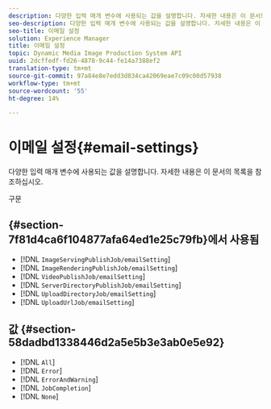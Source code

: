 ```yaml
---
description: 다양한 입력 매개 변수에 사용되는 값을 설명합니다. 자세한 내용은 이 문서의 목록을 참조하십시오.
seo-description: 다양한 입력 매개 변수에 사용되는 값을 설명합니다. 자세한 내용은 이 문서의 목록을 참조하십시오.
seo-title: 이메일 설정
solution: Experience Manager
title: 이메일 설정
topic: Dynamic Media Image Production System API
uuid: 2dcffedf-fd26-4878-9c44-fe14a7388ef2
translation-type: tm+mt
source-git-commit: 97a84e8e7edd3d834ca42069eae7c09c00d57938
workflow-type: tm+mt
source-wordcount: '55'
ht-degree: 14%

---
```



# 이메일 설정{#email-settings}

다양한 입력 매개 변수에 사용되는 값을 설명합니다. 자세한 내용은 이 문서의 목록을 참조하십시오.

구문

## {#section-7f81d4ca6f104877afa64ed1e25c79fb}에서 사용됨

* [!DNL `ImageServingPublishJob/emailSetting`]
* [!DNL `ImageRenderingPublishJob/emailSetting`]
* [!DNL `VideoPublishJob/emailSetting`]
* [!DNL `ServerDirectoryPublishJob/emailSetting`]
* [!DNL `UploadDirectoryJob/emailSetting`]
* [!DNL `UploadUrlJob/emailSetting`]

## 값 {#section-58dadbd1338446d2a5e5b3e3ab0e5e92}

* [!DNL `All`]
* [!DNL `Error`]
* [!DNL `ErrorAndWarning`]
* [!DNL `JobCompletion`]
* [!DNL `None`]

